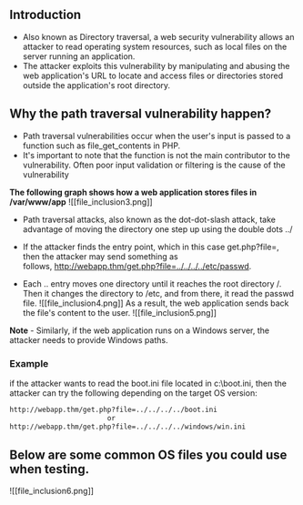 ## Introduction 
- Also known as Directory traversal, a web security vulnerability allows an attacker to read operating system resources, such as local files on the server running an application.
- The attacker exploits this vulnerability by manipulating and abusing the web application's URL to locate and access files or directories stored outside the application's root directory.

## Why the path traversal vulnerability happen?
- Path traversal vulnerabilities occur when the user's input is passed to a function such as file_get_contents in PHP.
- It's important to note that the function is not the main contributor to the vulnerability. Often poor input validation or filtering is the cause of the vulnerability

**The following graph shows how a web application stores files in /var/www/app**
![[file_inclusion3.png]]
- Path traversal attacks, also known as the dot-dot-slash attack, take advantage of moving the directory one step up using the double dots ../
- If the attacker finds the entry point, which in this case get.php?file=, then the attacker may send something as follows, http://webapp.thm/get.php?file=../../../../etc/passwd.

- Each .. entry moves one directory until it reaches the root directory /. Then it changes the directory to /etc, and from there, it read the passwd file.
![[file_inclusion4.png]]
As a result, the web application sends back the file's content to the user.
![[file_inclusion5.png]]

**Note** - Similarly, if the web application runs on a Windows server, the attacker needs to provide Windows paths.

### Example
if the attacker wants to read the boot.ini file located in c:\boot.ini, then the attacker can try the following depending on the target OS version:

```bash
http://webapp.thm/get.php?file=../../../../boot.ini 
						or
http://webapp.thm/get.php?file=../../../../windows/win.ini
```

## Below are some common OS files you could use when testing.
![[file_inclusion6.png]]